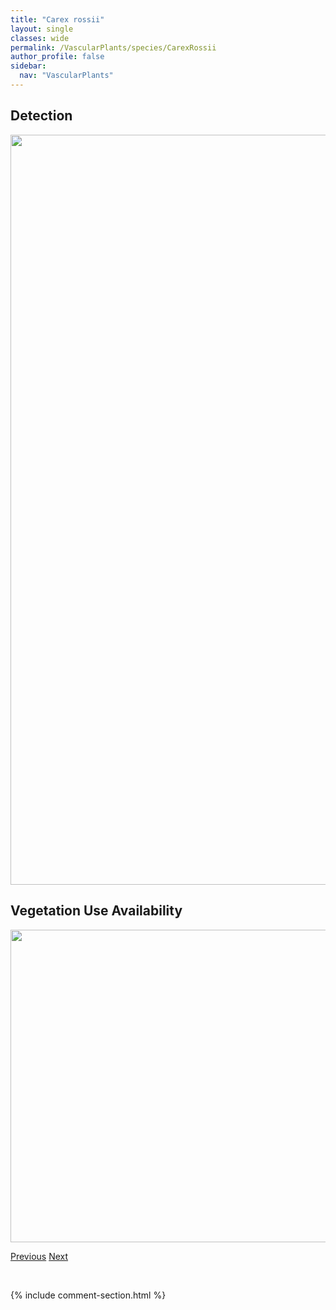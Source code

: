 ```yaml
---
title: "Carex rossii"
layout: single
classes: wide
permalink: /VascularPlants/species/CarexRossii
author_profile: false
sidebar:
  nav: "VascularPlants"
---
```


<h2>Detection</h2>

<a href="https://drive.google.com/uc?export=view&id=1L0G-Uj1lZgXphDfFmHXLqmXA_mniHhjj">
<img src="https://drive.google.com/uc?export=view&id=1L0G-Uj1lZgXphDfFmHXLqmXA_mniHhjj" height = "1200" width = "800">
</a>


<h2>Vegetation Use Availability</h2>

<a href="https://drive.google.com/uc?export=view&id=12zbv_31yxBDolz6WuPuRsT646wZPjWWr">
<img src="https://drive.google.com/uc?export=view&id=12zbv_31yxBDolz6WuPuRsT646wZPjWWr" height = "500" width = "1000">
</a>


<a href="/DevelopmentWebsite/VascularPlants/species/CarexRichardsonii" class="pagination--pager" title="Carex richardsonii">Previous</a> <a href="/DevelopmentWebsite/VascularPlants/species/CarexRostrata" class="pagination--pager" title="Carex rostrata">Next</a>

<p>&nbsp;</p>

{% include comment-section.html %}
